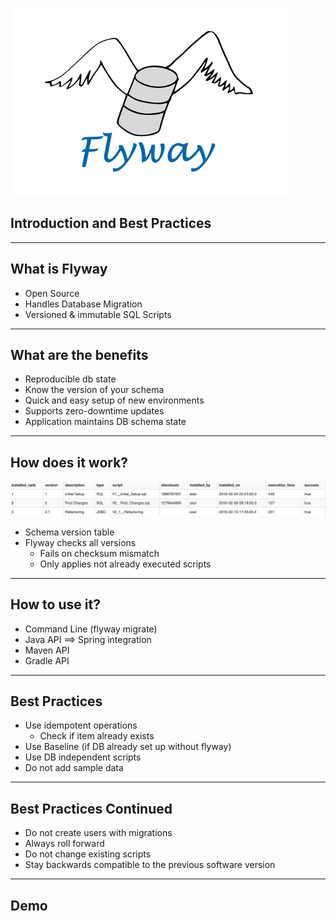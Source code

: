<section data-markdown data-separator="^\n----\n$" data-vertical="^\n---\n$">

![ogo](./images/flyway-logo.png)
## Introduction and Best Practices

---

## What is Flyway

* Open Source
* Handles Database Migration
* Versioned & immutable SQL Scripts

----

## What are the benefits

* Reproducible db state
* Know the version of your schema
* Quick and easy setup of new environments
* Supports zero-downtime updates
* Application maintains DB schema state

----

## How does it work?

![ogo](./images/schema_version.png)

* Schema version table
* Flyway checks all versions
    * Fails on checksum mismatch
    * Only applies not already executed scripts
    
----

## How to use it?

* Command Line (flyway migrate)
* Java API ==> Spring integration
* Maven API
* Gradle API

---

## Best Practices

* Use idempotent operations
    * Check if item already exists
* Use Baseline (if DB already set up without flyway)
* Use DB independent scripts
* Do not add sample data

----

## Best Practices Continued

* Do not create users with migrations
* Always roll forward
* Do not change existing scripts
* Stay backwards compatible to the previous software version

---

# Demo

</section>
